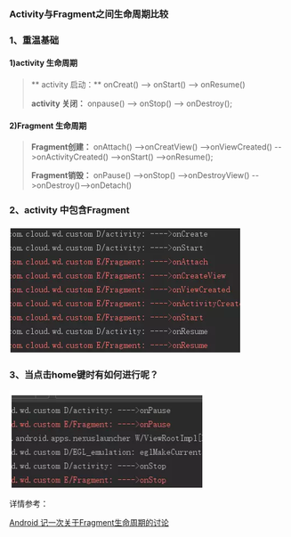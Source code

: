 ### Activity与Fragment之间生命周期比较

### 1、重温基础

#### 1\)activity 生命周期

> ** activity 启动：** onCreat\(\) --&gt; onStart\(\) --&gt; onResume\(\)
>
> **activity 关闭：** onpause\(\) --&gt; onStop\(\) --&gt; onDestroy\(\);

#### 2\)Fragment 生命周期

> **Fragment创建：** onAttach\(\) --&gt;onCreatView\(\) --&gt;onViewCreated\(\) --&gt;onActivityCreated\(\) --&gt;onStart\(\) --&gt;onResume\(\);
>
> **Fragment销毁：** onPause\(\) --&gt;onStop\(\) --&gt;onDestroyView\(\) --&gt;onDestroy\(\)--&gt;onDetach\(\)

### 2、activity 中包含Fragment

![](/assets/QQ截图20180406101251.png)

### 3、当点击home键时有如何进行呢？

![](/assets/QQ截图20180406102603.png)

详情参考：

[Android 记一次关于Fragment生命周期的讨论](https://blog.csdn.net/fdoubleman/article/details/80969223)

